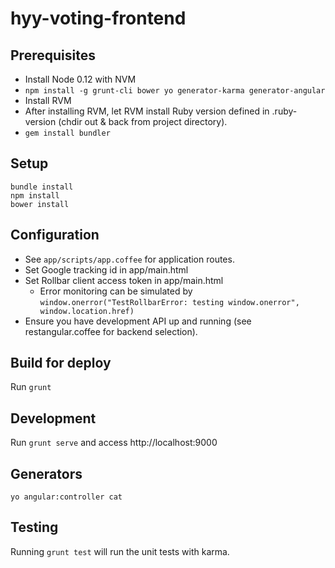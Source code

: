 # hyy-voting-frontend

## Prerequisites

- Install Node 0.12 with NVM
- `npm install -g grunt-cli bower yo generator-karma generator-angular`
- Install RVM
- After installing RVM, let RVM install Ruby version defined in .ruby-version (chdir out & back from project directory).
- `gem install bundler`

## Setup

~~~
bundle install
npm install
bower install
~~~

## Configuration

- See `app/scripts/app.coffee` for application routes.
- Set Google tracking id in app/main.html
- Set Rollbar client access token in app/main.html
  - Error monitoring can be simulated by
    `window.onerror("TestRollbarError: testing window.onerror", window.location.href)`
- Ensure you have development API up and running (see restangular.coffee for backend selection).

## Build for deploy

Run `grunt`

## Development

Run `grunt serve` and access http://localhost:9000

## Generators

`yo angular:controller cat`

## Testing

Running `grunt test` will run the unit tests with karma.
